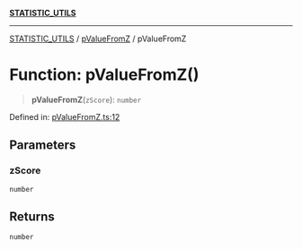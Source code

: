 [**STATISTIC_UTILS**](../../README.md)

***

[STATISTIC_UTILS](../../README.md) / [pValueFromZ](../README.md) / pValueFromZ

# Function: pValueFromZ()

> **pValueFromZ**(`zScore`): `number`

Defined in: [pValueFromZ.ts:12](https://github.com/dailker/everyutil/blob/8ebd741383aff061deffff96bf58a9059d1b9944/src/statistic/pValueFromZ.ts#L12)

## Parameters

### zScore

`number`

## Returns

`number`
